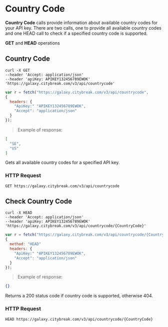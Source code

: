 # Country Code

**Country Code** calls provide information about available country codes for your API key. There are two calls, one to provide all available country codes and one HEAD call to check if a specified country code is supported.

**GET** and **HEAD** operations 

## Country Code

```shell
curl -X GET 
--header 'Accept: application/json' 
--header 'apiKey: APIKEY132456789EWOK' 
'https://galaxy.citybreak.com/v3/api/countrycode'
```

```javascript
var r = fetch("https://galaxy.citybreak.com/v3/api/countrycode",
{
  headers: {
    "ApiKey:" "APIKEY132456789EWOK",
    "Accept": "application/json"
  }  
});
```

> Example of response:

```json
[
  "SE",
  "US"
]
```

Gets all available country codes for a specified API key.

### HTTP Request

`GET https://galaxy.citybreak.com/v3/api/countrycode`

## Check Country Code

```shell
curl -X HEAD 
--header 'Accept: application/json' 
--header 'apiKey: APIKEY132456789EWOK'
'https://galaxy.citybreak.com/v3/api/countrycode/{CountryCode}'
```

```javascript
var r = fetch("https://galaxy.citybreak.com/v3/api/countrycode/{CountryCode}",
{
  method: "HEAD"
  headers: {
    "ApiKey:" "APIKEY132456789EWOK",
    "Accept": "application/json"
  }  
});
```

> Example of response:

```json
{}
```

Returns a 200 status code if country code is supported, otherwise 404.

### HTTP Request

`HEAD https://galaxy.citybreak.com/v3/api/countrycode/{CountryCode}`